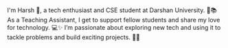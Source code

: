 I'm Harsh 👋, a tech enthusiast and CSE student at Darshan University. 🚀📚 As a Teaching Assistant, I get to support fellow students and share my love for technology. 💻✨ I’m passionate about exploring new tech and using it to tackle problems and build exciting projects. 🌟🔧
